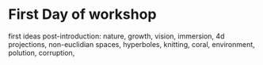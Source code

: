# First Day of workshop

first ideas post-introduction: nature, growth, vision, immersion, 4d projections, non-euclidian spaces, hyperboles, knitting, coral, environment, polution, corruption, 
